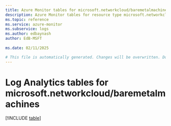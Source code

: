 ```yaml
---
title: Azure Monitor tables for microsoft.networkcloud/baremetalmachines
description: Azure Monitor tables for resource type microsoft.networkcloud/baremetalmachines
ms.topic: reference
ms.service: azure-monitor
ms.subservice: logs
ms.author: edbaynash
author: EdB-MSFT
   
ms.date: 02/11/2025

# This file is automatically generated. Changes will be overwritten. Do not change this file directly.
---
```


# Log Analytics tables for microsoft.networkcloud/baremetalmachines  

[!INCLUDE [table](~/reusable-content/ce-skilling/azure/includes/azure-monitor/reference/tables/microsoft-networkcloud_baremetalmachines-include.md)]

